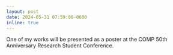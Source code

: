 ```yaml
---
layout: post
date: 2024-05-31 07:59:00-0600
inline: true
---
```


One of my works will be presented as a poster at the COMP 50th Anniversary Research Student Conference.